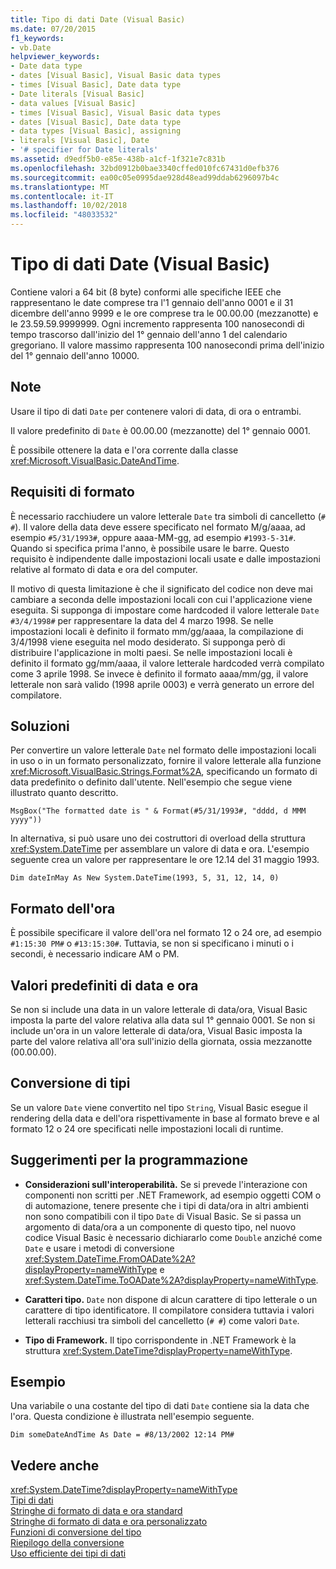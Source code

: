 ```yaml
---
title: Tipo di dati Date (Visual Basic)
ms.date: 07/20/2015
f1_keywords:
- vb.Date
helpviewer_keywords:
- Date data type
- dates [Visual Basic], Visual Basic data types
- times [Visual Basic], Date data type
- Date literals [Visual Basic]
- data values [Visual Basic]
- times [Visual Basic], Visual Basic data types
- dates [Visual Basic], Date data type
- data types [Visual Basic], assigning
- literals [Visual Basic], Date
- '# specifier for Date literals'
ms.assetid: d9edf5b0-e85e-438b-a1cf-1f321e7c831b
ms.openlocfilehash: 32bd0912b0bae3340cffed010fc67431d0efb376
ms.sourcegitcommit: ea00c05e0995dae928d48ead99ddab6296097b4c
ms.translationtype: MT
ms.contentlocale: it-IT
ms.lasthandoff: 10/02/2018
ms.locfileid: "48033532"
---
```

# <a name="date-data-type-visual-basic"></a>Tipo di dati Date (Visual Basic)
Contiene valori a 64 bit (8 byte) conformi alle specifiche IEEE che rappresentano le date comprese tra l'1 gennaio dell'anno 0001 e il 31 dicembre dell'anno 9999 e le ore comprese tra le 00.00.00 (mezzanotte) e le 23.59.59.9999999. Ogni incremento rappresenta 100 nanosecondi di tempo trascorso dall'inizio del 1° gennaio dell'anno 1 del calendario gregoriano. Il valore massimo rappresenta 100 nanosecondi prima dell'inizio del 1° gennaio dell'anno 10000.  
  
## <a name="remarks"></a>Note  
 Usare il tipo di dati `Date` per contenere valori di data, di ora o entrambi.  
  
 Il valore predefinito di `Date` è 00.00.00 (mezzanotte) del 1° gennaio 0001.  
  
 È possibile ottenere la data e l'ora corrente dalla classe <xref:Microsoft.VisualBasic.DateAndTime>.  
  
## <a name="format-requirements"></a>Requisiti di formato  
 È necessario racchiudere un valore letterale `Date` tra simboli di cancelletto (`# #`). Il valore della data deve essere specificato nel formato M/g/aaaa, ad esempio `#5/31/1993#`, oppure aaaa-MM-gg, ad esempio `#1993-5-31#`. Quando si specifica prima l'anno, è possibile usare le barre.  Questo requisito è indipendente dalle impostazioni locali usate e dalle impostazioni relative al formato di data e ora del computer.  
  
 Il motivo di questa limitazione è che il significato del codice non deve mai cambiare a seconda delle impostazioni locali con cui l'applicazione viene eseguita. Si supponga di impostare come hardcoded il valore letterale `Date` `#3/4/1998#` per rappresentare la data del 4 marzo 1998. Se nelle impostazioni locali è definito il formato mm/gg/aaaa, la compilazione di 3/4/1998 viene eseguita nel modo desiderato. Si supponga però di distribuire l'applicazione in molti paesi. Se nelle impostazioni locali è definito il formato gg/mm/aaaa, il valore letterale hardcoded verrà compilato come 3 aprile 1998. Se invece è definito il formato aaaa/mm/gg, il valore letterale non sarà valido (1998 aprile 0003) e verrà generato un errore del compilatore.  
  
## <a name="workarounds"></a>Soluzioni  
 Per convertire un valore letterale `Date` nel formato delle impostazioni locali in uso o in un formato personalizzato, fornire il valore letterale alla funzione <xref:Microsoft.VisualBasic.Strings.Format%2A>, specificando un formato di data predefinito o definito dall'utente. Nell'esempio che segue viene illustrato quanto descritto.  
  
```  
MsgBox("The formatted date is " & Format(#5/31/1993#, "dddd, d MMM yyyy"))  
```  
  
 In alternativa, si può usare uno dei costruttori di overload della struttura <xref:System.DateTime> per assemblare un valore di data e ora. L'esempio seguente crea un valore per rappresentare le ore 12.14 del 31 maggio 1993.  
  
```  
Dim dateInMay As New System.DateTime(1993, 5, 31, 12, 14, 0)  
```  
  
## <a name="hour-format"></a>Formato dell'ora  
 È possibile specificare il valore dell'ora nel formato 12 o 24 ore, ad esempio `#1:15:30 PM#` o `#13:15:30#`.  Tuttavia, se non si specificano i minuti o i secondi, è necessario indicare AM o PM.  
  
## <a name="date-and-time-defaults"></a>Valori predefiniti di data e ora  
 Se non si include una data in un valore letterale di data/ora, Visual Basic imposta la parte del valore relativa alla data sul 1° gennaio 0001. Se non si include un'ora in un valore letterale di data/ora, Visual Basic imposta la parte del valore relativa all'ora sull'inizio della giornata, ossia mezzanotte (00.00.00).  
  
## <a name="type-conversions"></a>Conversione di tipi  
 Se un valore `Date` viene convertito nel tipo `String`, Visual Basic esegue il rendering della data e dell'ora rispettivamente in base al formato breve e al formato 12 o 24 ore specificati nelle impostazioni locali di runtime.  
  
## <a name="programming-tips"></a>Suggerimenti per la programmazione  
  
-   **Considerazioni sull'interoperabilità.** Se si prevede l'interazione con componenti non scritti per .NET Framework, ad esempio oggetti COM o di automazione, tenere presente che i tipi di data/ora in altri ambienti non sono compatibili con il tipo `Date` di Visual Basic. Se si passa un argomento di data/ora a un componente di questo tipo, nel nuovo codice Visual Basic è necessario dichiararlo come `Double` anziché come `Date` e usare i metodi di conversione <xref:System.DateTime.FromOADate%2A?displayProperty=nameWithType> e <xref:System.DateTime.ToOADate%2A?displayProperty=nameWithType>.  
  
-   **Caratteri tipo.** `Date` non dispone di alcun carattere di tipo letterale o un carattere di tipo identificatore. Il compilatore considera tuttavia i valori letterali racchiusi tra simboli del cancelletto (`# #`) come valori `Date`.  
  
-   **Tipo di Framework.** Il tipo corrispondente in .NET Framework è la struttura <xref:System.DateTime?displayProperty=nameWithType>.  
  
## <a name="example"></a>Esempio  
 Una variabile o una costante del tipo di dati `Date` contiene sia la data che l'ora. Questa condizione è illustrata nell'esempio seguente.  
  
```  
Dim someDateAndTime As Date = #8/13/2002 12:14 PM#  
```  
  
## <a name="see-also"></a>Vedere anche  
 <xref:System.DateTime?displayProperty=nameWithType>  
 [Tipi di dati](../../../visual-basic/language-reference/data-types/index.md)  
 [Stringhe di formato di data e ora standard](../../../standard/base-types/standard-date-and-time-format-strings.md)  
 [Stringhe di formato di data e ora personalizzato](../../../standard/base-types/custom-date-and-time-format-strings.md)  
 [Funzioni di conversione del tipo](../../../visual-basic/language-reference/functions/type-conversion-functions.md)  
 [Riepilogo della conversione](../../../visual-basic/language-reference/keywords/conversion-summary.md)  
 [Uso efficiente dei tipi di dati](../../../visual-basic/programming-guide/language-features/data-types/efficient-use-of-data-types.md)
